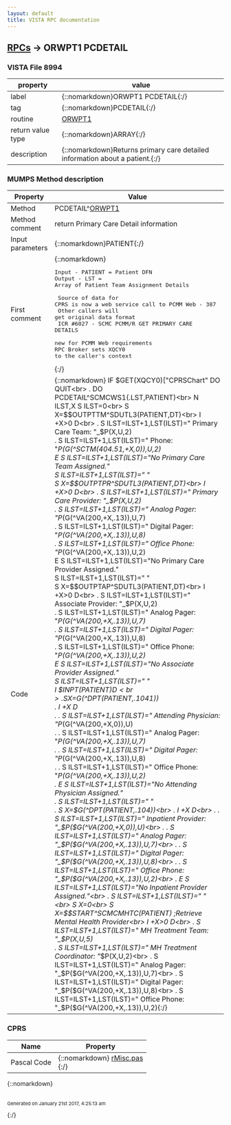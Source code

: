 ```yaml
---
layout: default
title: VISTA RPC documentation
---
```




## [RPCs](TableOfContent.md) &#8594; ORWPT1 PCDETAIL 



### VISTA File 8994 


 property | value 
--- | --- 
 label | {::nomarkdown}ORWPT1 PCDETAIL{:/}
 tag | {::nomarkdown}PCDETAIL{:/}
 routine | [ORWPT1](http://code.osehra.org/dox/Routine_ORWPT1_source.html)
 return value type | {::nomarkdown}ARRAY{:/}
 description | {::nomarkdown}Returns primary care detailed information about a patient.{:/}


### MUMPS Method description

 Property | Value 
 --- | --- 
 Method | PCDETAIL^[ORWPT1](http://code.osehra.org/dox/Routine_ORWPT1_source.html)
 Method comment | return Primary Care Detail information
 Input parameters | {::nomarkdown}PATIENT{:/}
 First comment | {::nomarkdown}<pre>Input - PATIENT = Patient DFN<br/>Output - LST = Array of Patient Team Assignment Details<br/><br/> Source of data for CPRS is now a web service call to PCMM Web - 387<br/> Other callers will get original data format<br/> ICR #6027 - SCMC PCMM/R GET PRIMARY CARE DETAILS<br/><br/>new for PCMM Web requirements<br/>RPC Broker sets XQCY0 to the caller's context</pre>{:/}
 Code | {::nomarkdown}  IF $GET(XQCY0)["CPRSChart" DO  QUIT<br> . DO PCDETAIL^SCMCWS1(.LST,PATIENT)<br> N ILST,X S ILST=0<br> S X=$$OUTPTTM^SDUTL3(PATIENT,DT)<br> I +X>0 D<br> . S ILST=ILST+1,LST(ILST)="        Primary Care Team:  "_$P(X,U,2)<br> . S ILST=ILST+1,LST(ILST)="                    Phone:  "_$P($G(^SCTM(404.51,+X,0)),U,2)<br> E  S ILST=ILST+1,LST(ILST)="No Primary Care Team Assigned."<br> S ILST=ILST+1,LST(ILST)=" "<br> S X=$$OUTPTPR^SDUTL3(PATIENT,DT)<br> I +X>0 D<br> . S ILST=ILST+1,LST(ILST)="    Primary Care Provider:  "_$P(X,U,2)<br> . S ILST=ILST+1,LST(ILST)="             Analog Pager:  "_$P($G(^VA(200,+X,.13)),U,7)<br> . S ILST=ILST+1,LST(ILST)="            Digital Pager:  "_$P($G(^VA(200,+X,.13)),U,8)<br> . S ILST=ILST+1,LST(ILST)="             Office Phone:  "_$P($G(^VA(200,+X,.13)),U,2)<br> E  S ILST=ILST+1,LST(ILST)="No Primary Care Provider Assigned."<br> S ILST=ILST+1,LST(ILST)=" "<br> S X=$$OUTPTAP^SDUTL3(PATIENT,DT)<br> I +X>0 D<br> . S ILST=ILST+1,LST(ILST)="       Associate Provider:  "_$P(X,U,2)<br> . S ILST=ILST+1,LST(ILST)="             Analog Pager:  "_$P($G(^VA(200,+X,.13)),U,7)<br> . S ILST=ILST+1,LST(ILST)="            Digital Pager:  "_$P($G(^VA(200,+X,.13)),U,8)<br> . S ILST=ILST+1,LST(ILST)="             Office Phone:  "_$P($G(^VA(200,+X,.13)),U,2)<br> E  S ILST=ILST+1,LST(ILST)="No Associate Provider Assigned."<br> S ILST=ILST+1,LST(ILST)=" "<br> I $$INPT(PATIENT) D<br> . S X=$G(^DPT(PATIENT,.1041))<br> . I +X D<br> . . S ILST=ILST+1,LST(ILST)="      Attending Physician:  "_$P($G(^VA(200,+X,0)),U)<br> . . S ILST=ILST+1,LST(ILST)="             Analog Pager:  "_$P($G(^VA(200,+X,.13)),U,7)<br> . . S ILST=ILST+1,LST(ILST)="            Digital Pager:  "_$P($G(^VA(200,+X,.13)),U,8)<br> . . S ILST=ILST+1,LST(ILST)="             Office Phone:  "_$P($G(^VA(200,+X,.13)),U,2)<br> . E  S ILST=ILST+1,LST(ILST)="No Attending Physician Assigned."<br> . S ILST=ILST+1,LST(ILST)=" "<br> . S X=$G(^DPT(PATIENT,.104))<br> . I +X D<br> . . S ILST=ILST+1,LST(ILST)="       Inpatient Provider:  "_$P($G(^VA(200,+X,0)),U)<br> . . S ILST=ILST+1,LST(ILST)="             Analog Pager:  "_$P($G(^VA(200,+X,.13)),U,7)<br> . . S ILST=ILST+1,LST(ILST)="            Digital Pager:  "_$P($G(^VA(200,+X,.13)),U,8)<br> . . S ILST=ILST+1,LST(ILST)="             Office Phone:  "_$P($G(^VA(200,+X,.13)),U,2)<br> . E  S ILST=ILST+1,LST(ILST)="No Inpatient Provider Assigned."<br> . S ILST=ILST+1,LST(ILST)=" "<br> S X=0<br> S X=$$START^SCMCMHTC(PATIENT) ;Retrieve Mental Health Provider<br> I +X>0 D<br> . S ILST=ILST+1,LST(ILST)="        MH Treatment Team:  "_$P(X,U,5)<br> . S ILST=ILST+1,LST(ILST)=" MH Treatment Coordinator:  "_$P(X,U,2)<br> . S ILST=ILST+1,LST(ILST)="             Analog Pager:  "_$P($G(^VA(200,+X,.13)),U,7)<br> . S ILST=ILST+1,LST(ILST)="            Digital Pager:  "_$P($G(^VA(200,+X,.13)),U,8)<br> . S ILST=ILST+1,LST(ILST)="             Office Phone:  "_$P($G(^VA(200,+X,.13)),U,2){:/}


### CPRS

 Name | Property 
 --- | --- 
 Pascal Code | {::nomarkdown} <a href="https://github.com/OSEHRA/VistA/blob/master/Packages/Order%20Entry%20Results%20Reporting/CPRS/CPRS-Chart/rMisc.pas">rMisc.pas</a><br/>{:/}

{::nomarkdown} <br/><br/><p style="font-size: 11px">Generated on January 21st 2017, 4:25:13 am</p>{:/}